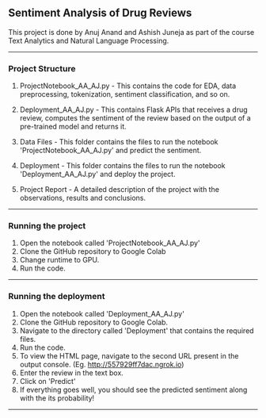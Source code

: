 ## Sentiment Analysis of Drug Reviews

This project is done by Anuj Anand and Ashish Juneja as part of the course Text Analytics and Natural Language Processing.

---------------------

### Project Structure
1. ProjectNotebook_AA_AJ.py - This contains the code for EDA, data preprocessing, tokenization, sentiment classification, and so on.

2. Deployment_AA_AJ.py - This contains Flask APIs that receives a drug review, computes the sentiment of the review based on the output of a pre-trained model and returns it.

3. Data Files - This folder contains the files to run the notebook 'ProjectNotebook_AA_AJ.py' and predict the sentiment.

4. Deployment -  This folder contains the files to run the notebook 'Deployment_AA_AJ.py' and deploy the project.

5. Project Report - A detailed description of the project with the observations, results and conclusions.

----------------------

### Running the project
1. Open the notebook called 'ProjectNotebook_AA_AJ.py'
2. Clone the GitHub repository to Google Colab
3. Change runtime to GPU.
3. Run the code.

-----------------------

### Running the deployment
1. Open the notebook called 'Deployment_AA_AJ.py'
2. Clone the GitHub repository to Google Colab.
3. Navigate to the directory called 'Deployment' that contains the required files. 
4. Run the code.
5. To view the HTML page, navigate to the second URL present in the output console. (Eg. http://557929ff7dac.ngrok.io)
3. Enter the review in the text box.
4. Click on 'Predict'
5. If everything goes well, you should see the predicted sentiment along with the its probability!

-----------------------